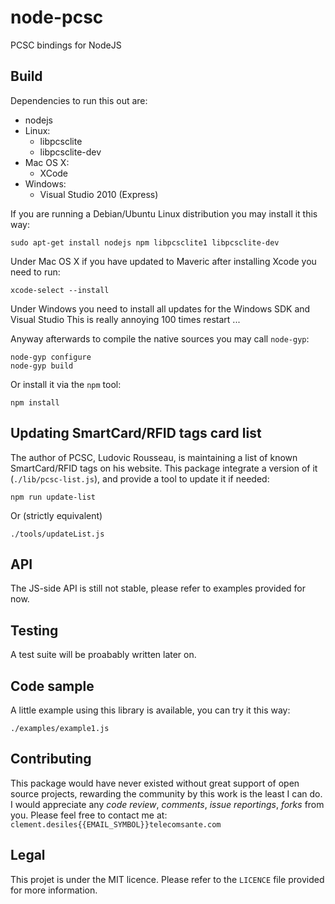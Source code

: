 node-pcsc
=========

PCSC bindings for NodeJS

## Build

Dependencies to run this out are:

* nodejs
* Linux:
  * libpcsclite
  * libpcsclite-dev
* Mac OS X:
  * XCode
* Windows:
  * Visual Studio 2010 (Express)

If you are running a Debian/Ubuntu Linux distribution you may install it this way:

    sudo apt-get install nodejs npm libpcsclite1 libpcsclite-dev

Under Mac OS X if you have updated to Maveric after installing Xcode you need to run:

    xcode-select --install

Under Windows you need to install all updates for the Windows SDK and Visual Studio
This is really annoying 100 times restart ...


Anyway afterwards to compile the native sources you may call `node-gyp`:

	node-gyp configure
	node-gyp build

Or install it via the `npm` tool:

	npm install

## Updating SmartCard/RFID tags card list

The author of PCSC, Ludovic Rousseau, is maintaining a list of known SmartCard/RFID tags on his website. This package integrate a version of it (`./lib/pcsc-list.js`), and provide a tool to update it if needed:

	npm run update-list

Or (strictly equivalent)

	./tools/updateList.js


## API

The JS-side API is still not stable, please refer to examples provided for now. 

## Testing

A test suite will be proabably written later on.

## Code sample

A little example using this library is available, you can try it this way:

	./examples/example1.js

## Contributing

This package would have never existed without great support of open source projects, rewarding the community by this work is the least I can do.
I would appreciate any *code review*, *comments*, *issue reportings*, *forks* from you. Please feel free to contact me at: `clement.desiles{{EMAIL_SYMBOL}}telecomsante.com`

## Legal

This projet is under the MIT licence. Please refer to the `LICENCE` file provided for more information.

